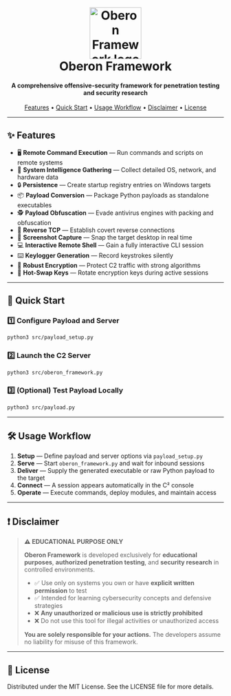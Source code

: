<!-- README.md -->

<h1 align="center">
  <img src="https://blogger.googleusercontent.com/img/b/R29vZ2xl/AVvXsEiGDfWyb_D349gyXXS_i5BIVRWc0XVP85D0dOhd-1u9u3C6_qFrhVpsz0ASxbFjHREeF6WA2SGGDUaKTWgoKVCdVK5bms8XQ6JbqMM7H8xWkmmX_3eT3f6nzEeUoBBBHw5drpejI2I_qnWN-awunE3vAByF2y4tuatjdaRAGL1r5m7djsgnUVh0f8Pq/s728-rw-e365/rat-malware.png" width="120" alt="Oberon Framework logo"><br/>
  Oberon Framework
</h1>

<p align="center">
  <strong>A comprehensive offensive-security framework for penetration testing and security research</strong>
  <br/><br/>
  <a href="#-features">Features</a> •
  <a href="#-quick-start">Quick Start</a> •
  <a href="#%EF%B8%8F-usage-workflow">Usage Workflow</a> •
  <a href="#-disclaimer">Disclaimer</a> •
  <a href="#-license">License</a>
</p>

---

## ✨ Features

- 🖥️ **Remote Command Execution** — Run commands and scripts on remote systems  
- 📝 **System Intelligence Gathering** — Collect detailed OS, network, and hardware data  
- 🔒 **Persistence** — Create startup registry entries on Windows targets  
- 📦 **Payload Conversion** — Package Python payloads as standalone executables  
- 🕵️ **Payload Obfuscation** — Evade antivirus engines with packing and obfuscation  
- 🔄 **Reverse TCP** — Establish covert reverse connections  
- 📸 **Screenshot Capture** — Snap the target desktop in real time  
- 💻 **Interactive Remote Shell** — Gain a fully interactive CLI session  
- ⌨️ **Keylogger Generation** — Record keystrokes silently  
- 🔐 **Robust Encryption** — Protect C2 traffic with strong algorithms  
- 🔑 **Hot-Swap Keys** — Rotate encryption keys during active sessions  

---

## 🚀 Quick Start

### 1️⃣ Configure Payload and Server
```bash
python3 src/payload_setup.py
```

### 2️⃣ Launch the C2 Server
```bash
python3 src/oberon_framework.py
```

### 3️⃣ (Optional) Test Payload Locally
```bash
python3 src/payload.py
```

---

## 🛠️ Usage Workflow

1. **Setup** — Define payload and server options via `payload_setup.py`
2. **Serve** — Start `oberon_framework.py` and wait for inbound sessions
3. **Deliver** — Supply the generated executable or raw Python payload to the target
4. **Connect** — A session appears automatically in the C² console
5. **Operate** — Execute commands, deploy modules, and maintain access

---

## ❗ Disclaimer

> **⚠️ EDUCATIONAL PURPOSE ONLY**
>
> **Oberon Framework** is developed exclusively for **educational purposes**, **authorized penetration testing**, and **security research** in controlled environments.
>
> - ✅ Use only on systems you own or have **explicit written permission** to test
> - ✅ Intended for learning cybersecurity concepts and defensive strategies
> - ❌ **Any unauthorized or malicious use is strictly prohibited**
> - ❌ Do not use this tool for illegal activities or unauthorized access
>
> **You are solely responsible for your actions.** The developers assume no liability for misuse of this framework.

---

## 📄 License

Distributed under the MIT License. See the LICENSE file for more details.
